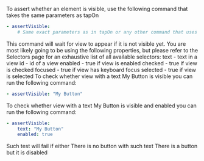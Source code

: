 To assert whether an element is visible, use the following command that takes the same parameters as tapOn
```yaml
- assertVisible:
    # Same exact parameters as in tapOn or any other command that uses selectors
```
This command will wait for view to appear if it is not visible yet.
You are most likely going to be using the following properties, but please refer to the Selectors page for an exhaustive list of all available selectors:
text - text in a view
id - id of a view
enabled - true if view is enabled
checked - true if view is checked
focused - true if view has keyboard focus
selected - true if view is selected
To check whether view with a text My Button is visible you can run the following command:
```yaml
- assertVisible: "My Button"
```
To check whether view with a text My Button is visible and enabled you can run the following command:
```yaml
- assertVisible:
    text: "My Button"
    enabled: true
```
Such test will fail if either
There is no button with such text
There is a button but it is disabled